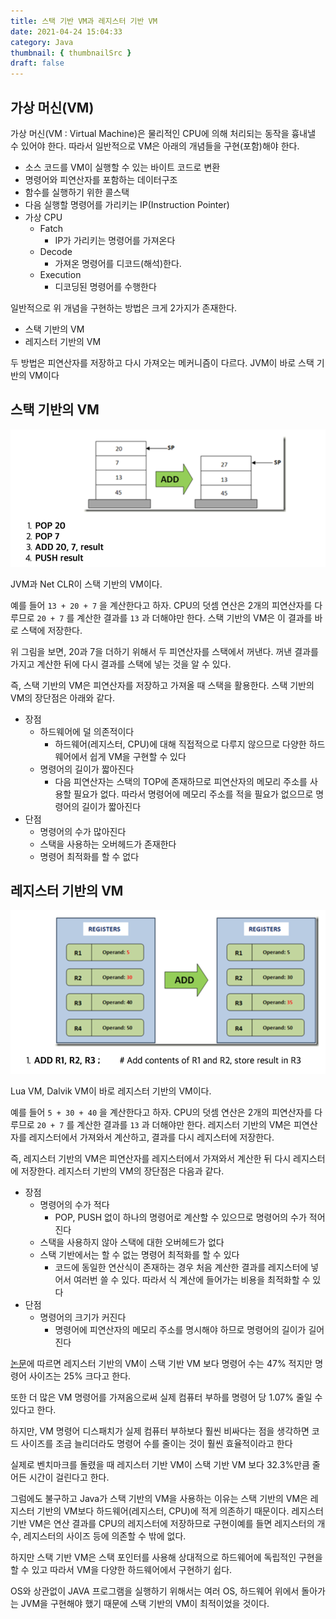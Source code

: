 ```yaml
---
title: 스택 기반 VM과 레지스터 기반 VM
date: 2021-04-24 15:04:33
category: Java
thumbnail: { thumbnailSrc }
draft: false
---
```


## 가상 머신(VM)

가상 머신(VM : Virtual Machine)은 물리적인 CPU에 의해 처리되는 동작을 흉내낼 수 있어야 한다. 따라서 일반적으로 VM은 아래의 개념들을 구현(포함)해야 한다.

* 소스 코드를 VM이 실행할 수 있는 바이트 코드로 변환
* 명령어와 피연산자를 포함하는 데이터구조
* 함수를 실행하기 위한 콜스택
* 다음 실행할 명령어를 가리키는 IP(Instruction Pointer)
* 가상 CPU
  * Fatch
    * IP가 가리키는 명령어를 가져온다
  * Decode
    * 가져온 명령어를 디코드(해석)한다.
  * Execution
    * 디코딩된 명령어를 수행한다

일반적으로 위 개념을 구현하는 방법은 크게 2가지가 존재한다.

* 스택 기반의 VM
* 레지스터 기반의 VM

두 방법은 피연산자를 저장하고 다시 가져오는 메커니즘이 다르다. JVM이 바로 스택 기반의 VM이다



## 스택 기반의 VM

![image-20210424161514958](images/image-20210424161514958.png)

JVM과 Net CLR이 스택 기반의 VM이다.

예를 들어 `13 + 20 + 7` 을 계산한다고 하자. CPU의 덧셈 연산은 2개의 피연산자를 다루므로 `20 + 7` 를 계산한 결과를 `13` 과 더해야만 한다. 스택 기반의 VM은 이 결과를 바로 스택에 저장한다.

위 그림을 보면, 20과 7을 더하기 위해서 두 피연산자를 스택에서 꺼낸다. 꺼낸 결과를 가지고 계산한 뒤에 다시 결과를 스택에 넣는 것을 알 수 있다.

즉, 스택 기반의 VM은 피연산자를 저장하고 가져올 때 스택을 활용한다. 스택 기반의 VM의 장단점은 아래와 같다.

* 장점
  * 하드웨어에 덜 의존적이다
    * 하드웨어(레지스터, CPU)에 대해 직접적으로 다루지 않으므로 다양한 하드웨어에서 쉽게 VM을 구현할 수 있다
  * 명령어의 길이가 짧아진다
    * 다음 피연산자는 스택의 TOP에 존재하므로 피연산자의 메모리 주소를 사용할 필요가 없다. 따라서 명령어에 메모리 주소를 적을 필요가 없으므로 명령어의 길이가 짧아진다
* 단점
  * 명령어의 수가 많아진다
  * 스택을 사용하는 오버헤드가 존재한다
  * 명령어 최적화를 할 수 없다



## 레지스터 기반의 VM

![image-20210424161523287](images/image-20210424161523287.png)

Lua VM, Dalvik VM이 바로 레지스터 기반의 VM이다.

예를 들어 `5 + 30 + 40` 을 계산한다고 하자. CPU의 덧셈 연산은 2개의 피연산자를 다루므로 `20 + 7` 를 계산한 결과를 `13` 과 더해야만 한다. 레지스터 기반의 VM은 피연산자를 레지스터에서 가져와서 계산하고, 결과를 다시 레지스터에 저장한다.

즉, 레지스터 기반의 VM은 피연산자를 레지스터에서 가져와서 계산한 뒤 다시 레지스터에 저장한다. 레지스터 기반의 VM의 장단점은 다음과 같다.

* 장점
  * 명령어의 수가 적다
    * POP, PUSH 없이 하나의 명령어로 계산할 수 있으므로 명령어의 수가 적어진다
  * 스택을 사용하지 않아 스택에 대한 오버헤드가 없다
  * 스택 기반에서는 할 수 없는 명령어 최적화를 할 수 있다
    * 코드에 동일한 연산식이 존재하는 경우 처음 계산한 결과를 레지스터에 넣어서 여러번 쓸 수 있다. 따라서 식 계산에 들어가는 비용을 최적화할 수 있다
* 단점
  * 명령어의 크기가 커진다
    * 명령어에 피연산자의 메모리 주소를 명시해야 하므로 명령어의 길이가 길어진다



[논문](https://www.usenix.org/legacy/events/vee05/full_papers/p153-yunhe.pdf)에 따르면 레지스터 기반의 VM이 스택 기반 VM 보다 명령어 수는 47% 적지만 명령어 사이즈는 25% 크다고 한다.

또한 더 많은 VM 명령어를 가져옴으로써 실제 컴퓨터 부하를 명령어 당 1.07% 줄일 수 있다고 한다.

하지만, VM 명령어 디스패치가 실제 컴퓨터 부하보다 훨씬 비싸다는 점을 생각하면 코드 사이즈를 조금 늘리더라도 명령어 수를 줄이는 것이 훨씬 효율적이라고 한다

실제로 벤치마크를 돌렸을 때 레지스터 기반 VM이 스택 기반 VM 보다 32.3%만큼 줄어든 시간이 걸린다고 한다.



그럼에도 불구하고 Java가 스택 기반의 VM을 사용하는 이유는 스택 기반의 VM은 레지스터 기반의 VM보다 하드웨어(레지스터, CPU)에 적게 의존하기 때문이다. 레지스터 기반 VM은 연산 결과를 CPU의 레지스터에 저장하므로 구현이예를 들면 레지스터의 개수, 레지스터의 사이즈 등에 의존할 수 밖에 없다.

하지만 스택 기반 VM은 스택 포인터를 사용해 상대적으로 하드웨어에 독립적인 구현을 할 수 있고 따라서 VM을 다양한 하드웨어에서 구현하기 쉽다.

OS와 상관없이 JAVA 프로그램을 실행하기 위해서는 여러 OS, 하드웨어 위에서 돌아가는 JVM을 구현해야 했기 때문에 스택 기반의 VM이 최적이었을 것이다.

